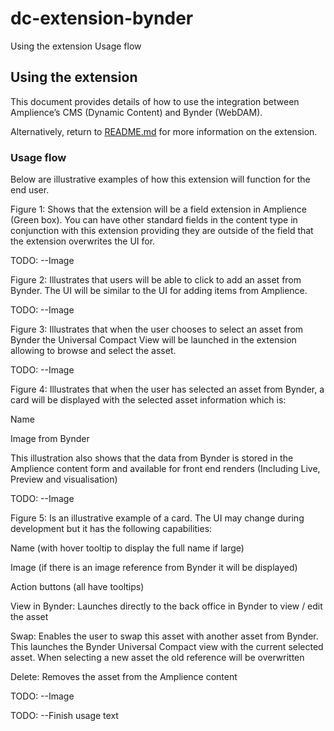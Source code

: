 # dc-extension-bynder

Using the extension
Usage flow

## Using the extension

This document provides details of how to use the integration between Amplience’s CMS (Dynamic Content) and Bynder (WebDAM).

Alternatively, return to [README.md](../README.md) for more information on the extension.

### Usage flow
Below are illustrative examples of how this extension will function for the end user. 

Figure 1: Shows that the extension will be a field extension in Amplience (Green box). You can have other standard fields in the content type in conjunction with this extension providing they are outside of the field that the extension overwrites the UI for.

TODO:
--Image

Figure 2: Illustrates that users will be able to click to add an asset from Bynder. The UI will be similar to the UI for adding items from Amplience.

TODO:
--Image

Figure 3: Illustrates that when the user chooses to select an asset from Bynder the Universal Compact View will be launched in the extension allowing to browse and select the asset.

TODO:
--Image

Figure 4: Illustrates that when the user has selected an asset from Bynder, a card will be displayed with the selected asset information which is:

Name

Image from Bynder

This illustration also shows that the data from Bynder is stored in the Amplience content form and available for front end renders (Including Live, Preview and visualisation)

TODO:
--Image

Figure 5: Is an illustrative example of a card. The UI may change during development but it has the following capabilities:

Name (with hover tooltip to display the full name if large)

Image (if there is an image reference from Bynder it will be displayed)

Action buttons (all have tooltips)

View in Bynder: Launches directly to the back office in Bynder to view / edit the asset

Swap: Enables the user to swap this asset with another asset from Bynder. This launches the Bynder Universal Compact view with the current selected asset. When selecting a new asset the old reference will be overwritten

Delete: Removes the asset from the Amplience content

TODO:
--Image

TODO:
--Finish usage text